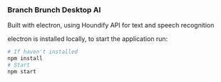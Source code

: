 ### Branch Brunch Desktop AI ###

Built with electron, using Houndify API for text and speech recognition

electron is installed locally, to start the application run:

```bash
# If haven't installed
npm install
# Start
npm start
```
